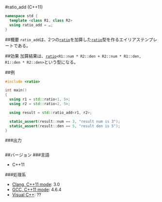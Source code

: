 #ratio_add (C++11)
```cpp
namespace std {
  template <class R1, class R2>
  using ratio_add = …;
}
```

##概要
`ratio_add`は、2つの[`ratio`](./ratio.md)を加算した[`ratio`](./ratio.md)型を作るエイリアステンプレートである。


##効果
加算結果は、[`ratio`](./ratio.md)`<R1::num * R2::den + R2::num * R1::den, R1::den * R2::den>`という型になる。


##例
```cpp
#include <ratio>

int main()
{
  using r1 = std::ratio<1, 5>;
  using r2 = std::ratio<2, 5>;

  using result = std::ratio_add<r1, r2>;

  static_assert(result::num == 3, "result num is 3");
  static_assert(result::den == 5, "result den is 5");
}
```

###出力
```
```

##バージョン
###言語
- C++11

###処理系
- [Clang, C++11 mode](/implementation.md#clang): 3.0
- [GCC, C++11 mode](/implementation.md#gcc): 4.6.4
- [Visual C++](/implementation.md#visual_cpp): ??


